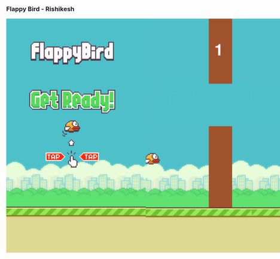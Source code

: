 ### Flappy Bird - Rishikesh
<div style="display:flex; height : 50%;">
<img src="https://github.com/Rishikesh0-7/Flappy-Bird-2.0/blob/main/screenshots/welcome.png" />
<img src="https://github.com/Rishikesh0-7/Flappy-Bird-2.0/blob/main/screenshots/img2.png"/>
<img src="https://github.com/Rishikesh0-7/Flappy-Bird-2.0/blob/main/screenshots/game.png")/>
</div>
